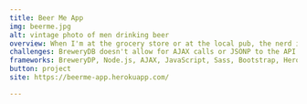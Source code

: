 ```yaml
---
title: Beer Me App
img: beerme.jpg
alt: vintage photo of men drinking beer
overview: When I'm at the grocery store or at the local pub, the nerd in me likes to know more about the beer I'm drinking. What's the ABV? What ingredients were used? Where's the brewery located? I started wire framing ideas for an app that would allow users to unlock interesting information about every craft beer all the way from Paris, France to small town Verona, Wisconsin. I chose the BrewderyDB API because of it's well written documentation, active support community, and open source culture. The app took roughly three weeks from conception to deployment, and it's already received positive feedback and feature requests from testers.
challenges: BreweryDB doesn't allow for AJAX calls or JSONP to the API. I was sold on using their API, so as a temporary solution I used the Google CORS plugin until I got the app working successfully on my local server. After that, I tackled the CORS issue by attending Node.js workshops and curating advice from more experienced programmers at Thinkful. I was able to use Node.js to setup a server, so AJAX could make a proxy request and retrieve JSON data from the brewery database.
frameworks: BreweryDP, Node.js, AJAX, JavaScript, Sass, Bootstrap, Heroku, inDesign, Photoshop, Illustrator
button: project
site: https://beerme-app.herokuapp.com/

---
```

